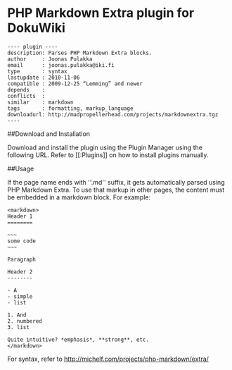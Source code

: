 # PHP Markdown Extra plugin for DokuWiki
    ---- plugin ----
    description: Parses PHP Markdown Extra blocks.
    author     : Joonas Pulakka
    email      : joonas.pulakka@iki.fi
    type       : syntax
    lastupdate : 2010-11-06
    compatible : 2009-12-25 “Lemming” and newer
    depends    : 
    conflicts  :
    similar    : markdown 
    tags       : formatting, markup_language
    downloadurl: http://madpropellerhead.com/projects/markdownextra.tgz
    ----

##Download and Installation

Download and install the plugin using the Plugin Manager using the following URL. Refer to [[:Plugins]] on how to install plugins manually.



##Usage

If the page name ends with ''.md'' suffix, it gets automatically parsed using PHP Markdown Extra. To use that markup in other pages, the content must be embedded in a markdown block. For example:

    <markdown>
    Header 1
    ========

    ~~~
    some code
    ~~~

    Paragraph

    Header 2
    --------

    - A
    - simple
    - list

    1. And
    2. numbered
    3. list

    Quite intuitive? *emphasis*, **strong**, etc.
    </markdown>


For syntax, refer to http://michelf.com/projects/php-markdown/extra/